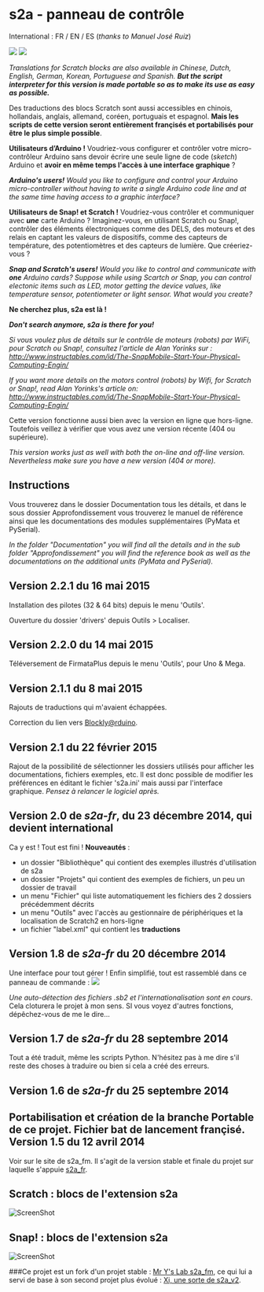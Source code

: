 s2a - panneau de contrôle
====
International : FR / EN / ES (_thanks to Manuel José Ruiz_)

![](https://github.com/technologiescollege/s2a_fr/raw/portable/aide/s2a_exe.jpg)
![](http://4.bp.blogspot.com/-OeTOatZa9y4/Uy1Ztrg3FRI/AAAAAAAAU70/uuGvQE6UmLM/s1600/instrusion.png)

_Translations for Scratch blocks are also available in Chinese, Dutch, English, German, Korean, Portuguese and Spanish.
**But the script interpreter for this version is made portable so as to make its use as easy as possible.**_

Des traductions des blocs Scratch sont aussi accessibles en chinois, hollandais, anglais, allemand, coréen, portuguais et espagnol. **Mais les scripts de cette version seront entièrement françisés et portabilisés pour être le plus simple possible**.

**Utilisateurs d’Arduino !** Voudriez-vous configurer et contrôler votre micro-contrôleur Arduino sans devoir écrire une seule ligne de code (_sketch_) Arduino et **avoir en même temps l'accès à une interface graphique** ?

_**Arduino's users!** Would you like to configure and control your Arduino micro-controller without having to write a single Arduino code line and at the same time having access to a graphic interface?_

**Utilisateurs de Snap! et Scratch !** Voudriez-vous contrôler et communiquer avec _**une**_ carte Arduino ? Imaginez-vous, en utilisant Scratch ou Snap!, contrôler des éléments électroniques comme des DELS, des moteurs et des relais en captant les valeurs de dispositifs, comme des capteurs de température, des potentiomètres et des capteurs de lumière. Que créeriez-vous ?

_**Snap and Scratch's users!** Would you like to control and communicate with _**one**_ Arduino cards? Suppose while using Scartch or Snap, you can control electonic items such as LED, motor getting the device values, like temperature sensor, potentiometer or light sensor. What would you create?_

**Ne cherchez plus, s2a est là !**

_**Don't search anymore, s2a is there for you!**_

_Si vous voulez plus de détails sur le contrôle de moteurs (robots) par WiFi, pour Scratch ou Snap!, consultez l'article de Alan Yorinks sur :
http://www.instructables.com/id/The-SnapMobile-Start-Your-Physical-Computing-Engin/_

_If you want more details on the motors control (robots) by Wifi, for Scratch or Snap!, read Alan Yorinks's article on: http://www.instructables.com/id/The-SnapMobile-Start-Your-Physical-Computing-Engin/_

Cette version fonctionne aussi bien avec la version en ligne que hors-ligne. Toutefois veillez à vérifier que vous avez une version récente (404 ou supérieure).

_This version works just as well with both the on-line and off-line version. Nevertheless make sure you have a new version (404 or more)._ 

Instructions
--------------------------
Vous trouverez dans le dossier Documentation tous les détails, et dans le sous dossier Approfondissement vous trouverez le manuel de référence ainsi que les documentations des modules supplémentaires (PyMata et PySerial).

_In the folder "Documentation" you will find all the details and in the sub folder "Approfondissement" you will find the reference book as well as the documentations on the additional units (PyMata and PySerial)._

Version 2.2.1 du 16 mai 2015
------------------------
Installation des pilotes (32 & 64 bits) depuis le menu 'Outils'.

Ouverture du dossier 'drivers' depuis Outils > Localiser.

Version 2.2.0 du 14 mai 2015
------------------------
Téléversement de FirmataPlus depuis le menu 'Outils', pour Uno & Mega.

Version 2.1.1 du 8 mai 2015
------------------------
Rajouts de traductions qui m'avaient échappées.

Correction du lien vers [Blockly@rduino](https://github.com/technologiescollege/Blockly-at-rduino).

Version 2.1 du 22 février 2015
------------------------
Rajout de la possibilité de sélectionner les dossiers utilisés pour afficher les documentations, fichiers exemples, etc.
Il est donc possible de modifier les préférences en éditant le fichier 's2a.ini' mais aussi par l'interface graphique.
_Pensez à relancer le logiciel après._

Version 2.0 de _s2a-fr_, du 23 décembre 2014, qui devient international
------------------------
Ca y est ! Tout est fini !
**Nouveautés** :
- un dossier "Bibliothèque" qui contient des exemples illustrés d'utilisation de s2a
- un dossier "Projets" qui contient des exemples de fichiers, un peu un dossier de travail
- un menu "Fichier" qui liste automatiquement les fichiers des 2 dossiers précédemment décrits
- un menu "Outils" avec l'accès au gestionnaire de périphériques et la localisation de Scratch2 en hors-ligne
- un fichier "label.xml" qui contient les **traductions**

Version 1.8 de _s2a-fr_ du 20 décembre 2014
------------------------
Une interface pour tout gérer ! Enfin simplifié, tout est rassemblé dans ce panneau de commande :
![](https://raw.githubusercontent.com/technologiescollege/s2a_fr/portable/aide/Capture_exe.JPG)

_Une auto-détection des fichiers .sb2 et l'internationalisation sont en cours_. Cela cloturera le projet à mon sens. SI vous voyez d'autres fonctions, dépêchez-vous de me le dire...

Version 1.7 de _s2a-fr_ du 28 septembre 2014
------------------------
Tout a été traduit, même les scripts Python. N'hésitez pas à me dire s'il reste des choses à traduire ou bien si cela a créé des erreurs.

Version 1.6 de _s2a-fr_ du 25 septembre 2014
------------------------
Portabilisation et création de la branche Portable de ce projet.
Fichier bat de lancement françisé.
Version 1.5 du 12 avril 2014
------------------------
Voir sur le site de s2a_fm. Il s'agit de la version stable et finale du projet sur laquelle s'appuie [s2a_fr](https://github.com/MrYsLab/s2a_fm).


Scratch : blocs de l'extension s2a
-------------------------------
![ScreenShot](https://raw.githubusercontent.com/technologiescollege/s2a_fr/portable/aide/scratch_blocks.png)

Snap! : blocs de l'extension s2a
-----------------------------
![ScreenShot](https://raw.githubusercontent.com/technologiescollege/s2a_fr/portable/aide/snap_blocks.png)

###Ce projet est un fork d'un projet stable : [Mr Y's Lab s2a_fm](https://github.com/MrYsLab/s2a_fm), ce qui lui a servi de base à son second projet plus évolué : [Xi, une sorte de s2a_v2](https://github.com/MrYsLab/xi).
